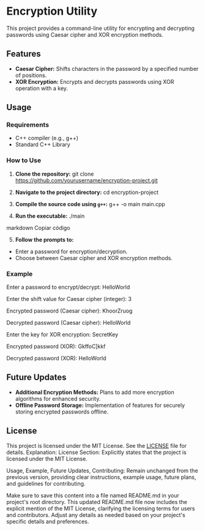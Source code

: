 # Encryption Utility

This project provides a command-line utility for encrypting and decrypting passwords using Caesar cipher and XOR encryption methods.

## Features

- **Caesar Cipher:** Shifts characters in the password by a specified number of positions.
- **XOR Encryption:** Encrypts and decrypts passwords using XOR operation with a key.

## Usage

### Requirements

- C++ compiler (e.g., g++)
- Standard C++ Library

### How to Use

1. **Clone the repository:**
git clone https://github.com/yourusername/encryption-project.git


2. **Navigate to the project directory:**
cd encryption-project



3. **Compile the source code using `g++`:**
g++ -o main main.cpp


4. **Run the executable:**
./main

markdown
Copiar código

5. **Follow the prompts to:**
- Enter a password for encryption/decryption.
- Choose between Caesar cipher and XOR encryption methods.

### Example

Enter a password to encrypt/decrypt: HelloWorld

Enter the shift value for Caesar cipher (integer): 3

Encrypted password (Caesar cipher): KhoorZruog

Decrypted password (Caesar cipher): HelloWorld

Enter the key for XOR encryption: SecretKey

Encrypted password (XOR): GkffoC]kkf

Decrypted password (XOR): HelloWorld

## Future Updates

- **Additional Encryption Methods:** Plans to add more encryption algorithms for enhanced security.
- **Offline Password Storage:** Implementation of features for securely storing encrypted passwords offline.


## License

This project is licensed under the MIT License. See the [LICENSE](LICENSE) file for details.
Explanation:
License Section: Explicitly states that the project is licensed under the MIT License.

Usage, Example, Future Updates, Contributing: Remain unchanged from the previous version, providing clear instructions, example usage, future plans, and guidelines for contributing.

Make sure to save this content into a file named README.md in your project's root directory. This updated README.md file now includes the explicit mention of the MIT License, clarifying the licensing terms for users and contributors. Adjust any details as needed based on your project's specific details and preferences.
